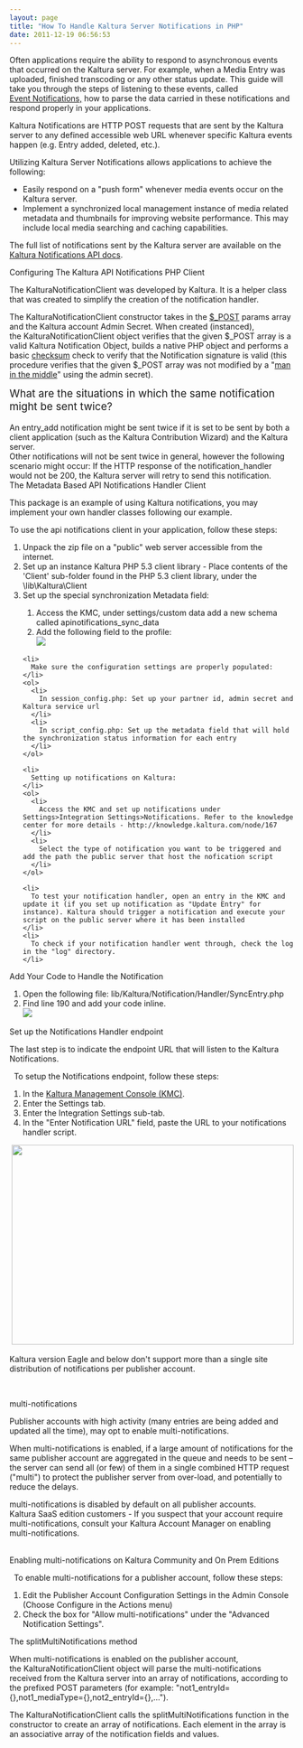 ```yaml
---
layout: page
title: "How To Handle Kaltura Server Notifications in PHP"
date: 2011-12-19 06:56:53
---
```


Often applications require the ability to respond to asynchronous events that occurred on the Kaltura server. For example, when a Media Entry was uploaded, finished transcoding or any other status update. This guide will take you through the steps of listening to these events, called [Event Notifications,][1] how to parse the data carried in these notifications and respond properly in your applications.

 [1]: https://developer.kaltura.com/api-docs/#/eventNotificationTemplate

Kaltura Notifications are HTTP POST requests that are sent by the Kaltura server to any defined accessible web URL whenever specific Kaltura events happen (e.g. Entry added, deleted, etc.).

Utilizing Kaltura Server Notifications allows applications to achieve the following:

*   Easily respond on a "push form" whenever media events occur on the Kaltura server.
*   Implement a synchronized local management instance of media related metadata and thumbnails for improving website performance. This may include local media searching and caching capabilities.

The full list of notifications sent by the Kaltura server are available on the <a href="https://developer.kaltura.com/recipes/backend_notifications#/start" target="_blank">Kaltura Notifications API docs</a>.

<p class="mce-heading-2">
  Configuring The Kaltura API Notifications PHP Client
</p>

The KalturaNotificationClient was developed by Kaltura. It is a helper class that was created to simplify the creation of the notification handler. 

The KalturaNotificationClient constructor takes in the <a href="http://php.net/manual/en/reserved.variables.post.php" target="_blank">$_POST</a> params array and the Kaltura account Admin Secret. When created (instanced), the KalturaNotificationClient object verifies that the given $_POST array is a valid Kaltura Notification Object, builds a native PHP object and performs a basic <a href="http://en.wikipedia.org/wiki/Checksum" target="_blank">checksum</a> check to verify that the Notification signature is valid (this procedure verifies that the given $_POST array was not modified by a "<a href="http://en.wikipedia.org/wiki/Man-in-the-middle_attack" target="_blank">man in the middle</a>" using the admin secret). 

<div class="mce-heading-3">
  <span style="font-size: 14pt;">What are the situations in which the same notification might be sent twice?</span>
</div>

<div>
  <br /><div>
    An entry_add notification might be sent twice if it is set to be sent by both a client application (such as the Kaltura Contribution Wizard) and the Kaltura server.
  </div>
  
  <div>
    Other notifications will not be sent twice in general, however the following scenario might occur: If the HTTP response of the notification_handler would not be 200, the Kaltura server will retry to send this notification.
  </div>
</div>

<div class="mce-heading-3">
  The Metadata Based API Notifications Handler Client<span style="color: #000000; font-size: 10px;"> </span>
</div>

<div>
  <p>
    This package is an example of using Kaltura notifications, you may implement your own handler classes following our example.
  </p>
  
  <p class="mce-procedure">
    To use the api notifications client in your application, follow these steps:
  </p>
  
  <ol>
    <li>
      Unpack the zip file on a "public" web server accessible from the internet.
    </li>
    <li>
      Set up an instance Kaltura PHP 5.3 client library - Place contents of the 'Client' sub-folder found in the PHP 5.3 client library, under the <your handler web folder>\lib\Kaltura\Client
    </li>
    <li>
      Set up the special synchronization Metadata field:
    </li>
    <ol>
      <li>
        Access the KMC, under settings/custom data add a new schema called apinotifications_sync_data
      </li>
      <li>
        Add the following field to the profile:<br /><img src="{{site.url}}/assets/878">
      </li>
    </ol>
    
    <li>
      Make sure the configuration settings are properly populated:
    </li>
    <ol>
      <li>
        In session_config.php: Set up your partner id, admin secret and Kaltura service url
      </li>
      <li>
        In script_config.php: Set up the metadata field that will hold the synchronization status information for each entry
      </li>
    </ol>
    
    <li>
      Setting up notifications on Kaltura:
    </li>
    <ol>
      <li>
        Access the KMC and set up notifications under Settings>Integration Settings>Notifications. Refer to the knowledge center for more details - http://knowledge.kaltura.com/node/167
      </li>
      <li>
        Select the type of notification you want to be triggered and add the path the public server that host the nofication script
      </li>
    </ol>
    
    <li>
      To test your notification handler, open an entry in the KMC and update it (if you set up notification as "Update Entry" for instance). Kaltura should trigger a notification and execute your script on the public server where it has been installed
    </li>
    <li>
      To check if your notification handler went through, check the log in the "log" directory.
    </li>
  </ol>
  
  <p class="mce-heading-3">
    Add Your Code to Handle the Notification
  </p>
  
  <ol>
    <li>
      Open the following file: lib/Kaltura/Notification/Handler/SyncEntry.php
    </li>
    <li>
      Find line 190 and add your code inline.<br /><img src="{{site.url}}/assets/879">
    </li>
  </ol>
</div>

<p class="mce-heading-2 mce-heading-3">
  Set up the Notifications Handler endpoint
</p>

The last step is to indicate the endpoint URL that will listen to the Kaltura Notifications.

<p class="mce-procedure">
    To setup the Notifications endpoint, follow these steps:
</p>

1.  In the <a href="http://www.kaltura.com/index.php/kmc" target="_blank">Kaltura Management Console (KMC)</a>.
2.  Enter the Settings tab.
3.  Enter the Integration Settings sub-tab.
4.  In the "Enter Notification URL" field, paste the URL to your notifications handler script.

 <img src="/sites/default/files/u16/notifications.jpg" border="0" width="500" height="354" />

<p class="mce-note-graphic">
  Kaltura version Eagle and below don't support more than a single site distribution of notifications per publisher account.
</p>

 

<p class="mce-heading-2">
  multi-notifications 
</p>

Publisher accounts with high activity (many entries are being added and updated all the time), may opt to enable multi-notifications.

When multi-notifications is enabled, if a large amount of notifications for the same publisher account are aggregated in the queue and needs to be sent – the server can send all (or few) of them in a single combined HTTP request ("multi") to protect the publisher server from over-load, and potentially to reduce the delays.

<p class="mce-note-graphic">
  multi-notifications is disabled by default on all publisher accounts. <br />Kaltura SaaS edition customers - If you suspect that your account require multi-notifications, consult your Kaltura Account Manager on enabling multi-notifications.<br /><br />
</p>

<p class="mce-heading-3">
  Enabling multi-notifications on Kaltura Community and On Prem Editions
</p>

<p class="mce-procedure">
    To enable multi-notifications for a publisher account, follow these steps:
</p>

1.  Edit the Publisher Account Configuration Settings in the Admin Console (Choose Configure in the Actions menu)
2.  Check the box for "Allow multi-notifications" under the "Advanced Notification Settings".

<p class="mce-heading-3">
  The splitMultiNotifications method
</p>

When multi-notifications is enabled on the publisher account, the KalturaNotificationClient object will parse the multi-notifications received from the Kaltura server into an array of notifications, according to the prefixed POST parameters (for example: "not1\_entryId={},not1\_mediaType={},not2_entryId={},...").

The KalturaNotificationClient calls the splitMultiNotifications function in the constructor to create an array of notifications. Each element in the array is an associative array of the notification fields and values.